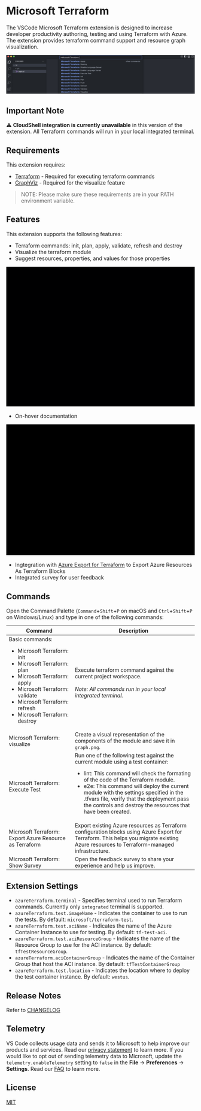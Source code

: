 # Microsoft Terraform

The VSCode Microsoft Terraform extension is designed to increase developer productivity authoring, testing and using Terraform with Azure. The extension provides terraform command support and resource graph visualization.

![overview](https://raw.githubusercontent.com/Azure/vscode-azureterraform/master/images/overview.png)

## Important Note
⚠️ **CloudShell integration is currently unavailable** in this version of the extension. All Terraform commands will run in your local integrated terminal.

## Requirements

This extension requires:

- [Terraform](https://www.terraform.io/downloads.html) - Required for executing terraform commands
- [GraphViz](http://www.graphviz.org) - Required for the visualize feature

> NOTE: Please make sure these requirements are in your PATH environment variable.

## Features

This extension supports the following features:

- Terraform commands: init, plan, apply, validate, refresh and destroy
- Visualize the terraform module
- Suggest resources, properties, and values for those properties

![demo](https://raw.githubusercontent.com/Azure/vscode-azureterraform/master/images/autocomplete.gif)

- On-hover documentation

![demo](https://raw.githubusercontent.com/Azure/vscode-azureterraform/master/images/onhover.gif)

- Ingtegration with [Azure Export for Terraform](https://learn.microsoft.com/en-us/azure/developer/terraform/azure-export-for-terraform/export-terraform-overview) to Export Azure Resources As Terraform Blocks
- Integrated survey for user feedback

## Commands

Open the Command Palette (`Command`+`Shift`+`P` on macOS and `Ctrl`+`Shift`+`P` on Windows/Linux) and type in one of the following commands:

<table>
  <thead>
  <tr>
    <th>Command</th>
    <th>Description</th>
  </tr>
  </thead>
  <tbody>
  <tr>
    <td width="35%">
      Basic commands:<br>
      <ul>
        <li>Microsoft Terraform: init</li>
        <li>Microsoft Terraform: plan</li>
        <li>Microsoft Terraform: apply</li>
        <li>Microsoft Terraform: validate</li>
        <li>Microsoft Terraform: refresh</li>
        <li>Microsoft Terraform: destroy</li>
      </ul>
    </td>
    <td>
      Execute terraform command against the current project workspace.
      <br><br>
      <em>Note: All commands run in your local integrated terminal.</em>
    </td>
  </tr>
  <tr>
    <td>Microsoft Terraform: visualize</td>
    <td>Create a visual representation of the components of the module and save it in <code>graph.png</code>.</td>
  </tr>
  <tr>
    <td>Microsoft Terraform: Execute Test</td>
    <td>
      Run one of the following test against the current module using a test container: <br>
      <ul>
        <li>lint: This command will check the formating of the code of the Terraform module.</li>
        <li>e2e: This command will deploy the current module with the settings specified in the .tfvars file, verify that the deployment pass the controls and destroy the resources that have been created.</li>
      </ul>
    </td>
  </tr>
  <tr>
    <td>Microsoft Terraform: Export Azure Resource as Terraform</td>
    <td>Export existing Azure resources as Terraform configuration blocks using Azure Export for Terraform. This helps you migrate existing Azure resources to Terraform-managed infrastructure.</td>
  </tr>
  <tr>
    <td>Microsoft Terraform: Show Survey</td>
    <td>Open the feedback survey to share your experience and help us improve.</td>
  </tr>
  </tbody>
</table>

## Extension Settings

- `azureTerraform.terminal` - Specifies terminal used to run Terraform commands. Currently only `integrated` terminal is supported.
- `azureTerraform.test.imageName` - Indicates the container to use to run the tests. By default: `microsoft/terraform-test`.
- `azureTerraform.test.aciName` - Indicates the name of the Azure Container Instance to use for testing. By default: `tf-test-aci`.
- `azureTerraform.test.aciResourceGroup` - Indicates the name of the Resource Group to use for the ACI instance. By default: `tfTestResourceGroup`.
- `azureTerraform.aciContainerGroup` - Indicates the name of the Container Group that host the ACI instance. By default: `tfTestContainerGroup`
- `azureTerraform.test.location` - Indicates the location where to deploy the test container instance. By default: `westus`.

## Release Notes

Refer to [CHANGELOG](CHANGELOG.md)

## Telemetry
VS Code collects usage data and sends it to Microsoft to help improve our products and services. Read our [privacy statement](https://go.microsoft.com/fwlink/?LinkID=528096&clcid=0x409) to learn more. If you would like to opt out of sending telemetry data to Microsoft, update the `telemetry.enableTelemetry` setting to `false` in the **File** -> **Preferences** -> **Settings**. Read our [FAQ](https://code.visualstudio.com/docs/supporting/faq#_how-to-disable-telemetry-reporting) to learn more.

## License
[MIT](LICENSE.md)
